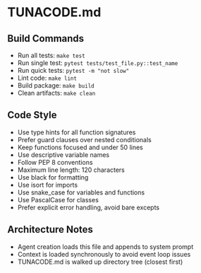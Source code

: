 # TUNACODE.md

## Build Commands
- Run all tests: `make test`
- Run single test: `pytest tests/test_file.py::test_name`
- Run quick tests: `pytest -m "not slow"`
- Lint code: `make lint`
- Build package: `make build`
- Clean artifacts: `make clean`

## Code Style
- Use type hints for all function signatures
- Prefer guard clauses over nested conditionals
- Keep functions focused and under 50 lines
- Use descriptive variable names
- Follow PEP 8 conventions
- Maximum line length: 120 characters
- Use black for formatting
- Use isort for imports
- Use snake_case for variables and functions
- Use PascalCase for classes
- Prefer explicit error handling, avoid bare excepts

## Architecture Notes
- Agent creation loads this file and appends to system prompt
- Context is loaded synchronously to avoid event loop issues
- TUNACODE.md is walked up directory tree (closest first)
